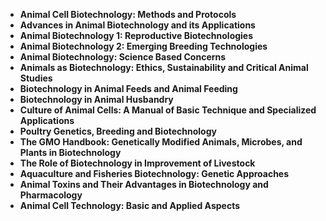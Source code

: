 <ul>
 <li><b><a target="_blank" href="https://github.com/manjunath5496/Animal-Biotechnology-Books/blob/master/aib(1).pdf" style="text-decoration:none;">Animal Cell Biotechnology: Methods and Protocols </a></b></li>
  
<li><b><a target="_blank" href="https://github.com/manjunath5496/Animal-Biotechnology-Books/blob/master/aib(2).pdf" style="text-decoration:none;">Advances in Animal Biotechnology and its Applications </a></b></li>  
  
<li><b><a target="_blank" href="https://github.com/manjunath5496/Animal-Biotechnology-Books/blob/master/aib(3).pdf" style="text-decoration:none;">Animal Biotechnology 1: Reproductive Biotechnologies</a></b></li>
                               
 <li><b><a target="_blank" href="https://github.com/manjunath5496/Animal-Biotechnology-Books/blob/master/aib(4).pdf" style="text-decoration:none;">Animal Biotechnology 2: Emerging Breeding Technologies</a></b></li> 
 
  <li><b><a target="_blank" href="https://github.com/manjunath5496/Animal-Biotechnology-Books/blob/master/aib(5).pdf" style="text-decoration:none;">Animal Biotechnology: Science Based Concerns</a></b></li>   

 <li><b><a target="_blank" href="https://github.com/manjunath5496/Animal-Biotechnology-Books/blob/master/aib(6).pdf" style="text-decoration:none;">Animals as Biotechnology: Ethics, Sustainability and Critical Animal Studies</a></b></li>
                <li><b><a target="_blank" href="https://github.com/manjunath5496/Animal-Biotechnology-Books/blob/master/aib(7).pdf" style="text-decoration:none;">Biotechnology in Animal Feeds and Animal Feeding</a></b></li>  
         <li><b><a target="_blank" href="https://github.com/manjunath5496/Animal-Biotechnology-Books/blob/master/aib(8).pdf" style="text-decoration:none;">Biotechnology in Animal Husbandry </a></b></li>                 
 <li><b><a target="_blank" href="https://github.com/manjunath5496/Animal-Biotechnology-Books/blob/master/aib(9).rar" style="text-decoration:none;">Culture of Animal Cells: A Manual of Basic Technique and Specialized Applications</a></b></li>                              

 <li><b><a target="_blank" href="https://github.com/manjunath5496/Animal-Biotechnology-Books/blob/master/aib(10).pdf" style="text-decoration:none;">Poultry Genetics, Breeding and Biotechnology</a></b></li>
                
 <li><b><a target="_blank" href="https://github.com/manjunath5496/Animal-Biotechnology-Books/blob/master/aib(11).pdf" style="text-decoration:none;"> The GMO Handbook: Genetically Modified Animals, Microbes, and Plants in Biotechnology   </a></b></li>                              
<li><b><a target="_blank" href="https://github.com/manjunath5496/Animal-Biotechnology-Books/blob/master/aib(12).pdf" style="text-decoration:none;"> The Role of Biotechnology in Improvement of Livestock </a></b></li>

  <li><b><a target="_blank" href="https://github.com/manjunath5496/Animal-Biotechnology-Books/blob/master/aib(13).pdf" style="text-decoration:none;">Aquaculture and Fisheries Biotechnology: Genetic Approaches </a></b></li>
                
 <li><b><a target="_blank" href="https://github.com/manjunath5496/Animal-Biotechnology-Books/blob/master/aib(14).pdf" style="text-decoration:none;"> Animal Toxins and Their Advantages in Biotechnology and Pharmacology  </a></b></li>                              
<li><b><a target="_blank" href="https://github.com/manjunath5496/Animal-Biotechnology-Books/blob/master/aib(15).pdf" style="text-decoration:none;">Animal Cell Technology: Basic and Applied Aspects </a></b></li>


                                  
 
</ul>
